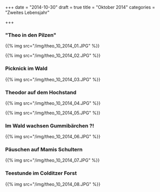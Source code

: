 +++
date = "2014-10-30"
draft = true
title = "Oktober 2014"
categories = "Zweites Lebensjahr"

+++

### "Theo in den Pilzen"
{{% img src="/img/theo_10_2014_01.JPG" %}}

{{% img src="/img/theo_10_2014_02.JPG" %}}

### Picknick im Wald
{{% img src="/img/theo_10_2014_03.JPG" %}}

### Theodor auf dem Hochstand
{{% img src="/img/theo_10_2014_04.JPG" %}}

{{% img src="/img/theo_10_2014_05.JPG" %}}

### Im Wald wachsen Gummibärchen ?!
{{% img src="/img/theo_10_2014_06.JPG" %}}

### Päuschen auf Mamis Schultern
{{% img src="/img/theo_10_2014_07.JPG" %}}

### Teestunde im Colditzer Forst
{{% img src="/img/theo_10_2014_08.JPG" %}}

